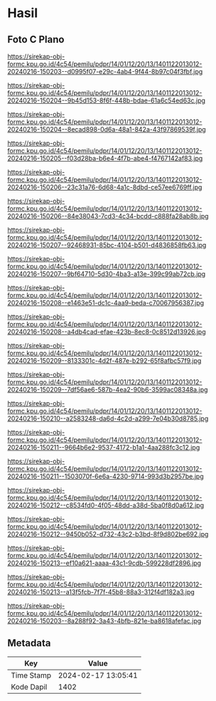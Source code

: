 # Hasil

## Foto C Plano

https://sirekap-obj-formc.kpu.go.id/4c54/pemilu/pdpr/14/01/12/20/13/1401122013012-20240216-150203--d0995f07-e29c-4ab4-9f44-8b97c04f3fbf.jpg

https://sirekap-obj-formc.kpu.go.id/4c54/pemilu/pdpr/14/01/12/20/13/1401122013012-20240216-150204--9b45d153-8f6f-448b-bdae-61a6c54ed63c.jpg

https://sirekap-obj-formc.kpu.go.id/4c54/pemilu/pdpr/14/01/12/20/13/1401122013012-20240216-150204--8ecad898-0d6a-48a1-842a-43f97869539f.jpg

https://sirekap-obj-formc.kpu.go.id/4c54/pemilu/pdpr/14/01/12/20/13/1401122013012-20240216-150205--f03d28ba-b6e4-4f7b-abe4-f4767142af83.jpg

https://sirekap-obj-formc.kpu.go.id/4c54/pemilu/pdpr/14/01/12/20/13/1401122013012-20240216-150206--23c31a76-6d68-4a1c-8dbd-ce57ee6769ff.jpg

https://sirekap-obj-formc.kpu.go.id/4c54/pemilu/pdpr/14/01/12/20/13/1401122013012-20240216-150206--84e38043-7cd3-4c34-bcdd-c888fa28ab8b.jpg

https://sirekap-obj-formc.kpu.go.id/4c54/pemilu/pdpr/14/01/12/20/13/1401122013012-20240216-150207--92468931-85bc-4104-b501-d4836858fb63.jpg

https://sirekap-obj-formc.kpu.go.id/4c54/pemilu/pdpr/14/01/12/20/13/1401122013012-20240216-150207--9bf64710-5d30-4ba3-a13e-399c99ab72cb.jpg

https://sirekap-obj-formc.kpu.go.id/4c54/pemilu/pdpr/14/01/12/20/13/1401122013012-20240216-150208--e1463e51-dc1c-4aa9-beda-c70067956387.jpg

https://sirekap-obj-formc.kpu.go.id/4c54/pemilu/pdpr/14/01/12/20/13/1401122013012-20240216-150208--a4db4cad-efae-423b-8ec8-0c8512d13926.jpg

https://sirekap-obj-formc.kpu.go.id/4c54/pemilu/pdpr/14/01/12/20/13/1401122013012-20240216-150209--8133301c-4d2f-487e-b292-65f8afbc57f9.jpg

https://sirekap-obj-formc.kpu.go.id/4c54/pemilu/pdpr/14/01/12/20/13/1401122013012-20240216-150209--7df56ae6-587b-4ea2-90b6-3599ac08348a.jpg

https://sirekap-obj-formc.kpu.go.id/4c54/pemilu/pdpr/14/01/12/20/13/1401122013012-20240216-150210--a2583248-da6d-4c2d-a299-7e04b30d8785.jpg

https://sirekap-obj-formc.kpu.go.id/4c54/pemilu/pdpr/14/01/12/20/13/1401122013012-20240216-150211--9664b6e2-9537-4172-b1a1-4aa288fc3c12.jpg

https://sirekap-obj-formc.kpu.go.id/4c54/pemilu/pdpr/14/01/12/20/13/1401122013012-20240216-150211--1503070f-6e6a-4230-9714-993d3b2957be.jpg

https://sirekap-obj-formc.kpu.go.id/4c54/pemilu/pdpr/14/01/12/20/13/1401122013012-20240216-150212--c8534fd0-4f05-48dd-a38d-5ba0f8d0a612.jpg

https://sirekap-obj-formc.kpu.go.id/4c54/pemilu/pdpr/14/01/12/20/13/1401122013012-20240216-150212--9450b052-d732-43c2-b3bd-8f9d802be692.jpg

https://sirekap-obj-formc.kpu.go.id/4c54/pemilu/pdpr/14/01/12/20/13/1401122013012-20240216-150213--ef10a621-aaaa-43c1-9cdb-599228df2896.jpg

https://sirekap-obj-formc.kpu.go.id/4c54/pemilu/pdpr/14/01/12/20/13/1401122013012-20240216-150213--a13f5fcb-7f7f-45b8-88a3-312f4df182a3.jpg

https://sirekap-obj-formc.kpu.go.id/4c54/pemilu/pdpr/14/01/12/20/13/1401122013012-20240216-150203--8a288f92-3a43-4bfb-821e-ba8618afefac.jpg


## Metadata

| Key        | Value               |
| ---------- | ------------------- |
| Time Stamp | 2024-02-17 13:05:41 |
| Kode Dapil | 1402                |



